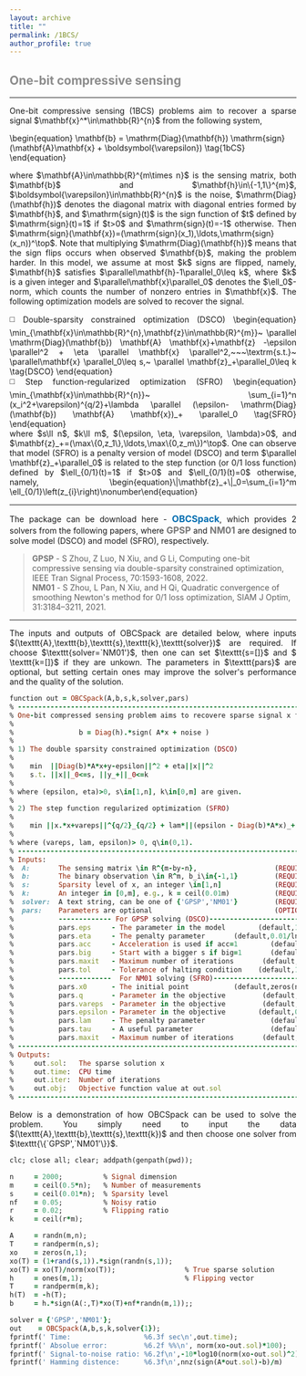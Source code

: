 ```yaml
---
layout: archive
title: ""   
permalink: /1BCS/
author_profile: true
---
```


<style>
a:link {
  text-decoration: none;
}

a:visited {
  text-decoration: none;
}

a:hover {
  text-decoration: underline;
}

a:active {
  text-decoration: underline;
}
</style>

 

##  <span style="color:#8C8C8C"> One-bit compressive sensing</span> 
---
<div style="text-align:justify;">
One-bit compressive sensing (1BCS) problems aim to recover a sparse signal $\mathbf{x}^*\in\mathbb{R}^{n}$ from the following system,
</div>

\begin{equation}
\mathbf{b} = \mathrm{Diag}(\mathbf{h}) \mathrm{sign}(\mathbf{A}\mathbf{x} + \boldsymbol{\varepsilon}) \tag{1bCS}
\end{equation} 

<div style="text-align:justify;">
where $\mathbf{A}\in\mathbb{R}^{m\times n}$ is the sensing matrix, both $\mathbf{b}$ and $\mathbf{h}\in\{-1,1\}^{m}$, $\boldsymbol{\varepsilon}\in\mathbb{R}^{n}$ is the noise, $\mathrm{Diag}(\mathbf{h})$ denotes the diagonal matrix with diagonal entries formed by $\mathbf{h}$, and $\mathrm{sign}(t)$ is the sign function of $t$ defined by $\mathrm{sign}(t)=1$ if $t>0$ and $\mathrm{sign}(t)=-1$ otherwise. Then $\mathrm{sign}(\mathbf{x})=(\mathrm{sign}(x_1),\ldots,\mathrm{sign}(x_n))^\top$. Note that multiplying $\mathrm{Diag}(\mathbf{h})$ means that the sign flips occurs when observed $\mathbf{b}$, making the problem harder. In this model, we assume at most $k$ signs are flipped, namely, $\mathbf{h}$ satisfies $\parallel\mathbf{h}-1\parallel_0\leq k$, where $k$ is a given integer and $\parallel\mathbf{x}\parallel_0$ denotes the $\ell_0$-norm, which counts the number of nonzero entries in $\mathbf{x}$. The following optimization models are solved to recover the signal.
</div> 
 <p style="line-height: 2;"></p>
 <div style="text-align:justify;"> 
◻️ Double-sparsity constrained optimization (DSCO)     
\begin{equation}
\min_{\mathbf{x}\in\mathbb{R}^{n},\mathbf{z}\in\mathbb{R}^{m}}~  \parallel  \mathrm{Diag}(\mathbf{b}) \mathbf{A} \mathbf{x}+\mathbf{z} -\epsilon \parallel^2 + \eta \parallel \mathbf{x} \parallel^2,~~~\textrm{s.t.}~ \parallel\mathbf{x} \parallel_0\leq s,~ \parallel \mathbf{z}_+\parallel_0\leq k \tag{DSCO}
\end{equation}
<div style="text-align:justify;">
</div> 
◻️ Step function-regularized optimization (SFRO)  
\begin{equation}
\min_{\mathbf{x}\in\mathbb{R}^{n}}~  \sum_{i=1}^n (x_i^2+\varepsilon)^{q/2}+\lambda \parallel (\epsilon- \mathrm{Diag}(\mathbf{b}) \mathbf{A} \mathbf{x})_+ \parallel_0 \tag{SFRO}
\end{equation}
</div> 
<div style="text-align:justify;">
where $s\ll n$, $k\ll m$, $(\epsilon, \eta, \varepsilon, \lambda)>0$, and $\mathbf{z}_+=(\max\{0,z_1\},\ldots,\max\{0,z_m\})^\top$. One can observe that  model (SFRO) is a penalty version of model (DSCO) and term $\parallel \mathbf{z}_+\parallel_0$ is related to the step function (or 0/1 loss function) defined by $\ell_{0/1}(t)=1$ if $t>0$ and $\ell_{0/1}(t)=0$ otherwise, namely, 
  \begin{equation}\|\mathbf{z}_+\|_0=\sum_{i=1}^m \ell_{0/1}\left(z_{i}\right)\nonumber\end{equation}
</div> 
  
---

<div style="text-align:justify;">
The package can be download here - <a style="font-size: 16px; font-weight: bold;color:#006DB0" href="\files\1BCSpack.zip" target="_blank">OBCSpack</a>, which provides 2 solvers from the following papers, where <b style="font-size:16px;color:#777777">GPSP</b> and <b style="font-size:16px;color:#777777">NM01</b> are designed to solve  model (DSCO) and model (SFRO), respectively. 
</div>  

> <b style="font-size:14px;color:#777777">GPSP</b> - <span style="font-size: 14px"> S Zhou, Z Luo, N Xiu, and G Li, Computing one-bit compressive sensing via double-sparsity constrained optimization, IEEE Tran Signal Process, 70:1593-1608, 2022. </span>
<br> <b style="font-size:14px;color:#777777">NM01</b> - <span style="font-size: 14px"> S Zhou, L Pan, N Xiu, and H Qi, Quadratic convergence of smoothing Newton's method for 0/1 loss optimization, SIAM J Optim, 31:3184–3211, 2021. </span>

---

<div style="text-align:justify;">
The inputs and outputs of OBCSpack are detailed below, where inputs $(\texttt{A},\texttt{b},\texttt{s},\texttt{k},\texttt{solver})$ are required. If choose $\texttt{solver=`NM01'}$, then one can set $\texttt{s=[]}$ and $ \texttt{k=[]}$ if they are unkown. The parameters in $\texttt{pars}$ are optional, but setting certain ones may improve the solver's performance and the quality of the solution.
</div>

<p style="line-height: 1;"></p>

```ruby
function out = OBCSpack(A,b,s,k,solver,pars)
% -------------------------------------------------------------------------
% One-bit compressed sensing problem aims to recovere sparse signal x from
%
%                b = Diag(h).*sign( A*x + noise )
%
% 1) The double sparsity constrained optimization (DSCO)
%
%    min  ||Diag(b)*A*x+y-epsilon||^2 + eta||x||^2
%    s.t. ||x||_0<=s, ||y_+||_0<=k
%
% where (epsilon, eta)>0, s\in[1,n], k\in[0,m] are given.
%
% 2) The step function regularized optimization (SFRO)
%
%    min ||x.*x+vareps||^{q/2}_{q/2} + lam*||(epsilon - Diag(b)*A*x)_+||_0
%
% where (vareps, lam, epsilon)> 0, q\in(0,1).  
% -------------------------------------------------------------------------
% Inputs:
%  A:       The sensing matrix \in R^{m-by-n},                   (REQUIRED)
%  b:       The binary observation \in R^m, b_i\in{-1,1}         (REQUIRED)
%  s:       Sparsity level of x, an integer \in[1,n]             (REQUIRED)      
%  k:       An integer in [0,m], e.g., k = ceil(0.01m)           (REQUIRED)       
%  solver:  A text string, can be one of {'GPSP','NM01'}         (REQUIRED)            
%  pars:    Parameters are optional                              (OPTIONAL) 
%           ------------- For GPSP solving (DSCO)--------------------------
%           pars.eps     - The parameter in the model        (default,1e-4)
%           pars.eta     - The penalty parameter       (default,0.01/ln(n))
%           pars.acc     - Acceleration is used if acc=1        (default,0)
%           pars.big     - Start with a bigger s if big=1       (default,1)
%           pars.maxit   - Maximum number of iterations       (default,1e3) 
%           pars.tol     - Tolerance of halting condition    (default,1e-8)
%           -------------  For NM01 solving (SFRO)-------------------------
%           pars.x0      - The initial point           (default,zeros(n,1))
%           pars.q       - Parameter in the objective         (default,0.5)
%           pars.vareps  - Parameter in the objective         (default,0.5)
%           pars.epsilon - Parameter in the objective        (default,0.15)
%           pars.lam     - The penalty parameter                (default,1)
%           pars.tau     - A useful parameter                   (default,1) 
%           pars.maxit   - Maximum number of iterations       (default,1e3)  
% -------------------------------------------------------------------------
% Outputs:
%     out.sol:   The sparse solution x
%     out.time:  CPU time
%     out.iter:  Number of iterations
%     out.obj:   Objective function value at out.sol 
% ------------------------------------------------------------------------
```

<div style="text-align:justify;">
Below is a demonstration of how OBCSpack can be used to solve the problem. You simply need to input the data $(\texttt{A},\texttt{b},\texttt{s},\texttt{k})$ and then choose one solver from $\texttt{\{`GPSP',`NM01'\}}$. 
</div>

<p style="line-height: 1;"></p>

```ruby
clc; close all; clear; addpath(genpath(pwd));

n     = 2000;          % Signal dimension 
m     = ceil(0.5*n);   % Number of measurements
s     = ceil(0.01*n);  % Sparsity level
nf    = 0.05;          % Noisy ratio
r     = 0.02;          % Flipping ratio
k     = ceil(r*m);

A     = randn(m,n);
T     = randperm(n,s);
xo    = zeros(n,1);                      
xo(T) = (1+rand(s,1)).*sign(randn(s,1));  
xo(T) = xo(T)/norm(xo(T));                 % True sparse solution
h     = ones(m,1);                         % Flipping vector
T     = randperm(m,k); 
h(T)  = -h(T);
b     = h.*sign(A(:,T)*xo(T)+nf*randn(m,1));; 

solver = {'GPSP','NM01'};
out    = OBCSpack(A,b,s,k,solver{1});  
fprintf(' Time:                  %6.3f sec\n',out.time);
fprintf(' Absolue error:         %6.2f %%\n', norm(xo-out.sol)*100);
fprintf(' Signal-to-noise ratio: %6.2f\n',-10*log10(norm(xo-out.sol)^2));
fprintf(' Hamming distence:      %6.3f\n',nnz(sign(A*out.sol)-b)/m)
```
